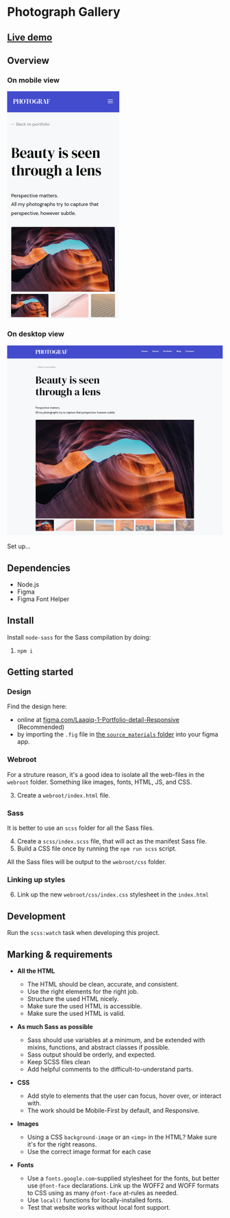 # Photograph Gallery

<div>
  <h2>
    <a href="https://j-emilien-photograf.netlify.app/">
      Live demo
    </a>
  </h2>
</div>

## Overview

### On mobile view
![image](./webroot/images/photograf-mobile.png)

### On desktop view
![image](./webroot/images/photograf-desktop.png)

Set up...

## Dependencies

- Node.js
- Figma
- Figma Font Helper

## Install

Install `node-sass` for the Sass compilation by doing:

1. `npm i`

## Getting started

### Design

Find the design here:

- online at [figma.com/Laaqiq-1-Portfolio-detail-Responsive](https://www.figma.com/file/VgF87mULloYb7HZ1EMCRzU/Laaqiq-1-Portfolio-detail-Responsive?node-id=0%3A1) (Recommended)
- by importing the `.fig` file in [the `source_materials` folder](./source_materials/) into your figma app.

### Webroot

For a struture reason, it's a good idea to isolate all the web-files in the `webroot` folder.
Something like images, fonts, HTML, JS, and CSS.

3. Create a `webroot/index.html` file.

### Sass

It is better to use an `scss` folder for all the Sass files.

4. Create a `scss/index.scss` file, that will act as the manifest Sass file.
5. Build a CSS file once by running the `npm run scss` script.

All the Sass files will be output to the `webroot/css` folder.

### Linking up styles

6. Link up the new `webroot/css/index.css` stylesheet in the `index.html`

## Development

Run the `scss:watch` task when developing this project.

## Marking & requirements

- **All the HTML**
  - The HTML should be clean, accurate, and consistent.
  - Use the right elements for the right job.
  - Structure the used HTML nicely.
  - Make sure the used HTML is accessible.
  - Make sure the used HTML is valid.
  
- **As much Sass as possible**
  - Sass should use variables at a minimum, and be extended with mixins, functions, and abstract classes if possible.
  - Sass output should be orderly, and expected.
  - Keep SCSS files clean
  - Add helpful comments to the difficult-to-understand parts.

- **CSS**
  - Add style to elements that the user can focus, hover over, or interact with.
  - The work should be Mobile-First by default, and Responsive.

- **Images**
  - Using a CSS `background-image` or an `<img>` in the HTML? Make sure it's for the right reasons.
  - Use the correct image format for each case
 
- **Fonts**
  - Use a `fonts.google.com`-supplied stylesheet for the fonts, but better use `@font-face` declarations. Link up the WOFF2 and WOFF formats to CSS using as many `@font-face` at-rules as needed.
  - Use `local()` functions for locally-installed fonts.
  - Test that website works without local font support.
